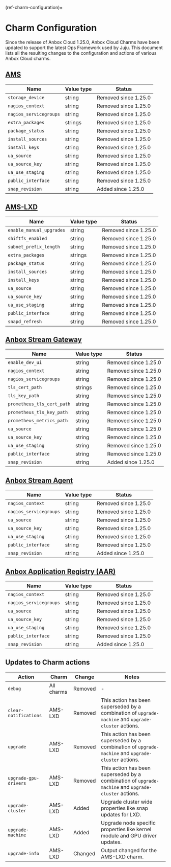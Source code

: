 (ref-charm-configuration)=
# Charm Configuration

Since the release of Anbox Cloud 1.25.0, Anbox Cloud Charms have been updated to support the latest Ops Framework used by Juju.
This document lists all the resulting changes to the configuration and actions of various Anbox Cloud charms.

## [AMS](https://charmhub.io/ams)

Name          | Value type | Status |
--------------|------------|-------------------------|
`storage_device` | string     |  Removed since 1.25.0 |
`nagios_context` | string     | Removed since 1.25.0 |
`nagios_servicegroups` | string | Removed since 1.25.0 |
`extra_packages` | strings | Removed since 1.25.0 |
`package_status` | string   | Removed since 1.25.0 |
`install_sources` | string | Removed since 1.25.0 |
`install_keys` | string   | Removed since 1.25.0 |
`ua_source` | string   | Removed since 1.25.0 |
`ua_source_key` | string   | Removed since 1.25.0 |
`ua_use_staging` | string   | Removed since 1.25.0 |
`public_interface` | string   | Removed since 1.25.0 |
`snap_revision` | string   | Added since 1.25.0 |

## [AMS-LXD](https://charmhub.io/ams-lxd)

Name          | Value type | Status |
--------------|------------|-------------------------|
`enable_manual_upgrades` | string     |  Removed since 1.25.0 |
`shiftfs_enabled` | string     | Removed since 1.25.0 |
`subnet_prefix_length` | string     | Removed since 1.25.0 |
`extra_packages` | strings | Removed since 1.25.0 |
`package_status` | string   | Removed since 1.25.0 |
`install_sources` | string | Removed since 1.25.0 |
`install_keys` | string   | Removed since 1.25.0 |
`ua_source` | string   | Removed since 1.25.0 |
`ua_source_key` | string   | Removed since 1.25.0 |
`ua_use_staging` | string   | Removed since 1.25.0 |
`public_interface` | string   | Removed since 1.25.0 |
`snapd_refresh` | string   | Removed since 1.25.0 |


## [Anbox Stream Gateway](https://charmhub.io./anbox-stream-gateway)

Name          | Value type | Status |
--------------|------------|-------------------------|
`enable_dev_ui` | string     |  Removed since 1.25.0 |
`nagios_context` | string     | Removed since 1.25.0 |
`nagios_servicegroups` | string | Removed since 1.25.0 |
`tls_cert_path` | strings | Removed since 1.25.0 |
`tls_key_path` | string   | Removed since 1.25.0 |
`prometheus_tls_cert_path` | string | Removed since 1.25.0 |
`prometheus_tls_key_path` | string   | Removed since 1.25.0 |
`prometheus_metrics_path` | string   | Removed since 1.25.0 |
`ua_source` | string   | Removed since 1.25.0 |
`ua_source_key` | string   | Removed since 1.25.0 |
`ua_use_staging` | string   | Removed since 1.25.0 |
`public_interface` | string   | Removed since 1.25.0 |
`snap_revision` | string   | Added since 1.25.0 |

## [Anbox Stream Agent](https://charmhub.io/anbox-stream-agent)

Name          | Value type | Status |
--------------|------------|-------------------------|
`nagios_context` | string     | Removed since 1.25.0 |
`nagios_servicegroups` | string | Removed since 1.25.0 |
`ua_source` | string   | Removed since 1.25.0 |
`ua_source_key` | string   | Removed since 1.25.0 |
`ua_use_staging` | string   | Removed since 1.25.0 |
`public_interface` | string   | Removed since 1.25.0 |
`snap_revision` | string   | Added since 1.25.0 |

## [Anbox Application Registry (AAR)](https://charmhub.io/aar)

Name          | Value type | Status |
--------------|------------|-------------------------|
`nagios_context` | string     | Removed since 1.25.0 |
`nagios_servicegroups` | string | Removed since 1.25.0 |
`ua_source` | string   | Removed since 1.25.0 |
`ua_source_key` | string   | Removed since 1.25.0 |
`ua_use_staging` | string   | Removed since 1.25.0 |
`public_interface` | string   | Removed since 1.25.0 |
`snap_revision` | string   | Added since 1.25.0 |

## Updates to Charm actions

| Action          | Charm | Change | Notes |
|---------------|------------|-------------------------| ----- |
| `debug` | All charms | Removed | - |
| `clear-notifications` | AMS-LXD | Removed | This action has been superseded by a combination of `upgrade-machine` and `upgrade-cluster` actions. |
| `upgrade` | AMS-LXD | Removed | This action has been superseded by a combination of `upgrade-machine` and `upgrade-cluster` actions. |
| `upgrade-gpu-drivers` | AMS-LXD | Removed | This action has been superseded by a combination of `upgrade-machine` and `upgrade-cluster` actions. |
| `upgrade-cluster` | AMS-LXD | Added | Upgrade cluster wide properties like snap updates for LXD. |
| `upgrade-machine` | AMS-LXD | Added | Upgrade node specific properties like kernel module and GPU driver updates.|
| `upgrade-info` | AMS-LXD | Changed | Output changed for the AMS-LXD charm. |
